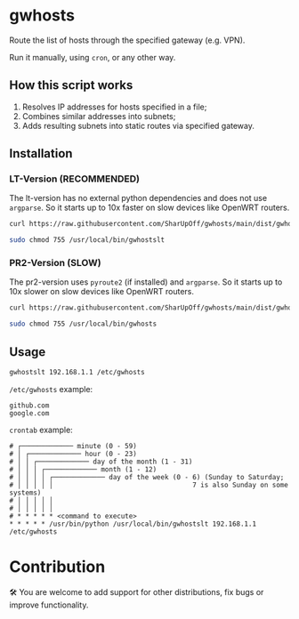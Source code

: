 # gwhosts
Route the list of hosts through the specified gateway (e.g. VPN).

Run it manually, using `cron`, or any other way.

## How this script works
1. Resolves IP addresses for hosts specified in a file;
2. Combines similar addresses into subnets;
3. Adds resulting subnets into static routes via specified gateway.

## Installation

### LT-Version (RECOMMENDED)
The lt-version has no external python dependencies and does not use `argparse`.
So it starts up to 10x faster on slow devices like OpenWRT routers.
```bash
curl https://raw.githubusercontent.com/SharUpOff/gwhosts/main/dist/gwhostslt.py -so - | sudo tee /usr/local/bin/gwhostslt > /dev/null
```
```bash
sudo chmod 755 /usr/local/bin/gwhostslt
```

### PR2-Version (SLOW)
The pr2-version uses `pyroute2` (if installed) and `argparse`.
So it starts up to 10x slower on slow devices like OpenWRT routers.
```bash
curl https://raw.githubusercontent.com/SharUpOff/gwhosts/main/dist/gwhosts.py -so - | sudo tee /usr/local/bin/gwhosts > /dev/null
```
```bash
sudo chmod 755 /usr/local/bin/gwhosts
```

## Usage
```bash
gwhostslt 192.168.1.1 /etc/gwhosts
```

`/etc/gwhosts` example:
```hosts
github.com
google.com
```

`crontab` example:
```crontab
# ┌───────────── minute (0 - 59)
# │ ┌───────────── hour (0 - 23)
# │ │ ┌───────────── day of the month (1 - 31)
# │ │ │ ┌───────────── month (1 - 12)
# │ │ │ │ ┌───────────── day of the week (0 - 6) (Sunday to Saturday;
# │ │ │ │ │                                   7 is also Sunday on some systems)
# │ │ │ │ │
# │ │ │ │ │
# * * * * * <command to execute>
* * * * * /usr/bin/python /usr/local/bin/gwhostslt 192.168.1.1 /etc/gwhosts
```

# Contribution
🛠 You are welcome to add support for other distributions, fix bugs or improve functionality.

